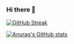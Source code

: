 ### Hi there 👋

<!--
**KongWooJeong/KongWooJeong** is a ✨ _special_ ✨ repository because its `README.md` (this file) appears on your GitHub profile.

Here are some ideas to get you started:

- 🔭 I’m currently working on ...
- 🌱 I’m currently learning ...
- 👯 I’m looking to collaborate on ...
- 🤔 I’m looking for help with ...
- 💬 Ask me about ...
- 📫 How to reach me: ...
- 😄 Pronouns: ...
- ⚡ Fun fact: ...
-->

[![GitHub Streak](https://github-readme-streak-stats.herokuapp.com/?user=KongWooJeong)](https://git.io/streak-stats)

[![Anurag's GitHub stats](https://github-readme-stats.vercel.app/api?username=KongWooJeong)](https://github.com/anuraghazra/github-readme-stats)
